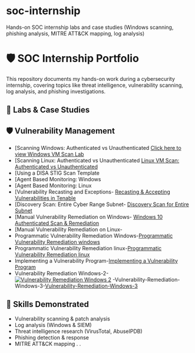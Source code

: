# soc-internship
Hands-on SOC internship labs and case studies (Windows scanning, phishing analysis, MITRE ATT&amp;CK mapping, log analysis)

# 🛡️ SOC Internship Portfolio

This repository documents my hands-on work during a cybersecurity internship, covering topics like threat intelligence, vulnerability scanning, log analysis, and phishing investigations.  

## 📂 Labs & Case Studies

## 🛡️ Vulnerability Management
- [Scanning Windows: Authenticated vs Unauthenticated [Click here to view Windows VM Scan Lab](windows-scan-auth-vs-unauth.md)
- [Scanning Linux: Authenticated vs Unauthenticated [Linux VM Scan: Authenticated vs Unauthenticated](./linux-scan-auth-vs-unauth.md)
- [Using a DISA STIG Scan Template
- [Agent Based Monitoring: Windows
- [Agent Based Monitoring: Linux 
- [Vulnerability Recasting and Exceptions- [Recasting & Accepting Vulnerabilities in Tenable](./Recasting%20%26%20Accepting%20Vulnerabilities%20in%20Tenable.md)
- [Discovery Scan: Entire Cyber Range Subnet- [Discovery Scan for Entire Subnet](./discovery-scan-subnet.md)
- [Manual Vulnerability Remediation on Windows- [Windows 10 Authenticated Scan & Remediation](./windows10-auth-scan-remediation.md)
- [Manual Vulnerability Remediation on Linux-
- Programmatic Vulnerability Remediation Windows-[Programmatic Vulnerability Remediation windows](https://github.com/naeemanderson/Programmatic-Vulnerability-Remediation-windows)
- Programmatic Vulnerability Remediation linux-[Programmatic Vulnerability Remediation linux](https://github.com/naeemanderson/soc-internship/blob/main/Programmatic%20Vulnerability%20Remediation%20linux)
- Implementing a Vulnerability Program-[Implementing a Vulnerability Program](https://github.com/naeemanderson/Implementing-a-Vulnerability-Program)
- Vulnerability Remediation Windows-2- [![Vulnerability Remediation Windows 2](https://img.shields.io/badge/Vulnerability--Remediation--Windows--2-0078D6?logo=windows&logoColor=white)](https://github.com/naeemanderson/Vulnerability-Remediation-Windows-2)
-Vulnerability-Remediation-Windows-3-[Vulnerability-Remediation-Windows-3](https://github.com/naeemanderson/Vulnerability-Remediation-Windows-3)











## 🧠 Skills Demonstrated
- Vulnerability scanning & patch analysis  
- Log analysis (Windows & SIEM)  
- Threat intelligence research (VirusTotal, AbuseIPDB)  
- Phishing detection & response  
- MITRE ATT&CK mapping  . .
